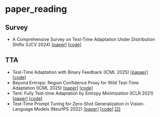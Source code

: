 # paper_reading
## Survey
* A Comprehensive Survey on Test-Time Adaptation Under Distribution Shifts (IJCV 2024) [[paper]](https://link.springer.com/article/10.1007/s11263-024-02181-w) [[code]](https://github.com/tim-learn/awesome-test-time-adaptation)
## TTA
* Test-Time Adaptation with Binary Feedback (ICML 2025) [[papaer]](https://arxiv.org/abs/2505.18514) [[code]](https://github.com/taeckyung/BiTTA)
* Beyond Entropy: Region Confidence Proxy for Wild Test-Time Adaptation (ICML 2025) [[paper]](https://arxiv.org/abs/2505.20704) [[code]](https://github.com/hzcar/ReCAP)
* Tent: Fully Test-time Adaptation by Entropy Minimization (ICLR 2021) [[paper]](https://arxiv.org/abs/2006.10726) [[code]](https://github.com/DequanWang/tent)
* Test-Time Prompt Tuning for Zero-Shot Generalization in Vision-Language Models (NeurIPS 2022) [[paper]](https://proceedings.neurips.cc/paper_files/paper/2022/hash/5bf2b802e24106064dc547ae9283bb0c-Abstract-Conference.html) [[code]](https://azshue.github.io/TPT/) [[2]](./2.PDF)
